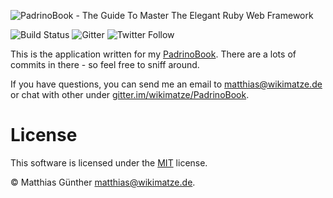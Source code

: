 ![PadrinoBook - The Guide To Master The Elegant Ruby Web Framework](https://raw.githubusercontent.com/wikimatze/padrinobook/master/images/logo.png "PadrinoBook - The Guide To Master The Elegant Ruby Web Framework")

![Build Status](https://travis-ci.org/padrinobook/job-vacancy.svg?branch=master)
![Gitter](https://img.shields.io/gitter/room/padrinobook/padrinobook.js.svg)
![Twitter Follow](https://img.shields.io/twitter/follow/padrinobook.svg?style=social&label=Follow)


This is the application written for my [PadrinoBook](http://padrinobook.com). There are a lots of commits in there - so
feel free to sniff around.


If you have questions, you can send me an email to <matthias@wikimatze.de> or chat with other under
[gitter.im/wikimatze/PadrinoBook](https://gitter.im/wikimatze/PadrinoBook).


# License

This software is licensed under the [MIT](http://en.wikipedia.org/wiki/MIT_License) license.

© Matthias Günther <matthias@wikimatze.de>.

